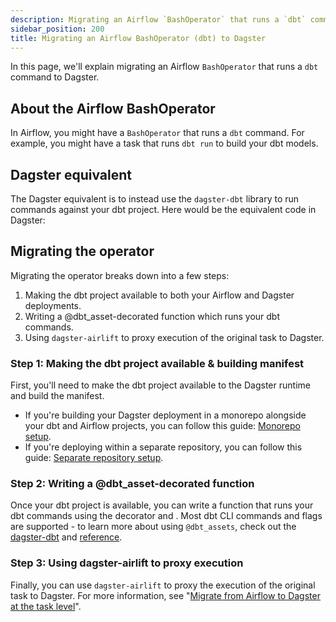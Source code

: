 ```yaml
---
description: Migrating an Airflow `BashOperator` that runs a `dbt` command to Dagster.
sidebar_position: 200
title: Migrating an Airflow BashOperator (dbt) to Dagster
---
```


In this page, we'll explain migrating an Airflow `BashOperator` that runs a `dbt` command to Dagster.

## About the Airflow BashOperator

In Airflow, you might have a `BashOperator` that runs a `dbt` command. For example, you might have a task that runs `dbt run` to build your dbt models.

<CodeExample path="docs_snippets/docs_snippets/integrations/airlift/operator_migration/bash_operator_dbt.py" />

## Dagster equivalent

The Dagster equivalent is to instead use the `dagster-dbt` library to run commands against your dbt project. Here would be the equivalent code in Dagster:

<CodeExample path="docs_snippets/docs_snippets/integrations/airlift/operator_migration/using_dbt_assets.py" />

## Migrating the operator

Migrating the operator breaks down into a few steps:

1. Making the dbt project available to both your Airflow and Dagster deployments.
2. Writing a @dbt_asset-decorated function which runs your dbt commands.
3. Using `dagster-airlift` to proxy execution of the original task to Dagster.

### Step 1: Making the dbt project available & building manifest

First, you'll need to make the dbt project available to the Dagster runtime and build the manifest.

- If you're building your Dagster deployment in a monorepo alongside your dbt and Airflow projects, you can follow this guide: [Monorepo setup](/integrations/libraries/dbt/reference#deploying-a-dagster-project-with-a-dbt-project).
- If you're deploying within a separate repository, you can follow this guide: [Separate repository setup](/integrations/libraries/dbt/reference#deploying-a-dbt-project-from-a-separate-git-repository).

### Step 2: Writing a @dbt_asset-decorated function

Once your dbt project is available, you can write a function that runs your dbt commands using the <PyObject section="libraries" object="dbt_assets" module="dagster_dbt"/> decorator and <PyObject section="libraries" object="DbtCliResource" module="dagster_dbt"/>. Most dbt CLI commands and flags are supported - to learn more about using `@dbt_assets`, check out the [dagster-dbt](/integrations/libraries/dbt) and [reference](/integrations/libraries/dbt/reference).

### Step 3: Using dagster-airlift to proxy execution

Finally, you can use `dagster-airlift` to proxy the execution of the original task to Dagster. For more information, see "[Migrate from Airflow to Dagster at the task level](/migration/airflow-to-dagster/airlift-v1/task-level-migration)".
